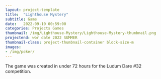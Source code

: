 ```yaml
---
layout: project-template
title:  "Lighthouse Mystery"
subtitle: Game
date:   2022-09-10 00:59:00
categories: Projects Games
thumbnail: /img/Lighthouse-Mystery/Lighthouse-Mystery-thumbnail.png
projectend: wor date 2022 SUMMER
thumbnail-class: project-thumbnail-container block-size-m
images:
- /img/poker/
---
```


The game was created in under 72 hours for the Ludum Dare #32 competition.